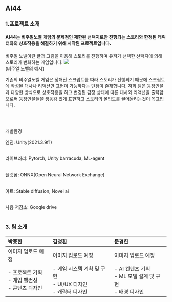 ## AI44

### 1.프로젝트 소개

#### AI44는 비주얼노벨 게임의 문제점인 제한된 선택지로만 진행되는 스토리와 한정된 캐릭터와의 상호작용을 해결하기 위해 시작된 프로젝트입니다.

비주얼 노벨이란 글과 그림을 이용해 스토리를 진행하며 유저가 선택한 선택지에 의해 스토리가 변화하는 게임입니다.
<img src='https://drive.google.com/uc?export=download&id=1pUe6l3f2ghpPaVBXtRmked6iz266_kck'/><br/>
(비주얼 노벨의 예시)

기존의 비주얼노벨 게임은 정해진 스크립트를 따라 스토리가 진행되기 때문에 스크립트에 작성된 대사나 리액션만 표현이 가능하다는 단점이 존재합니다.
저희 팀은 등장인물과 다양한 방식으로 상호작용을 하고 변경된 감정 상태에 따른 대사와 리액션을 출력함으로써 등장인물들을 생동감 있게 표현하고 스토리의 몰입도를 끌어올리는것이 목표입니다.

<br /><br />

개발환경

엔진: Unity(2021.3.9f1) <br /><br />

라이브러리: Pytorch, Unity barracuda, ML-agent<br /><br />

플랫폼: ONNX(Open Neural Network Exchange) <br /><br />

아트: Stable diffusion, Novel ai <br /><br />

사용 저장소: Google drive<br /><br />


### 3. 팀 소개

| 박종한                                                  | 김정환                                                       | 문경한                                                       |
| :------------------------------------------------------ | :----------------------------------------------------------- | :----------------------------------------------------------- |
| 이미지 업로드 예정                                      | 이미지 업로드 예정                                           | 이미지 업로드 예정                                           |
| - 프로젝트 기획<br />- 게임 밸런싱<br />- 콘텐츠 디자인 | - 게임 시스템 기획 및 구현<br />- UI/UX 디자인<br />- 캐릭터 디자인 | - AI 컨텐츠 기획<br />- ML 모델 설계 및 구현<br />- 배경 디자인 |
